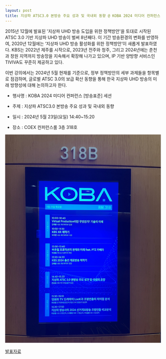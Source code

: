 ```yaml
---
layout: post
title: 지상파 ATSC3.0 본방송 주요 성과 및 국내외 동향 @ KOBA 2024 미디어 컨퍼런스 [방송 표준] 세션
---
```


2015년 12월에 발표된 '지상파 UHD 방송 도입을 위한 정책방안'을 토대로 시작된 ATSC 3.0 기반 지상파 UHD 방송이 벌써 8년째다. 이 기간 방송환경의 변화를 반영하여, 2020년 12월에는 ‘지상파 UHD 방송 활성화를 위한 정책방안’이 새롭게 발표하였다. KBS는 2022년 제주를 시작으로, 2023년 전주와 청주, 그리고 2024년에는 춘천과 창원 지역까지 방송망을 지속해서 확장해 나가고 있으며, IP 기반 양방향 서비스인 TIVIVA도 꾸준히 제공하고 있다.

이번 강의에서는 2024년 5월 현재를 기준으로, 정부 정책방안의 세부 과제들을 항목별로 점검하며, 글로벌 ATSC 3.0의 보급 확산 동향을 통해 한국 지상파 UHD 방송의 미래 방향성에 대해 논의하고자 한다.

- 행사명 : KOBA 2024 미디어 컨퍼런스 [방송표준] 세션

- 주제 : 지상파 ATSC3.0 본방송 주요 성과 및 국내외 동향

- 일시 : 2024년 5월 23일(요일) 14:40~15:20

- 장소 : COEX 컨퍼런스룸 3층 318호

![그림](/images/KOBA2024_Conference2.jpg)

[발표자료](https://speakerdeck.com/sunghojeon/20240523-jisangpa-atsc3-dot-0bonbangsong-juyo-seonggwa-mic-gugnaeoe-donghyang-at-koba-2024-midieo-keonpeoreonseu-bangsong-pyojun-sesyeon) 


